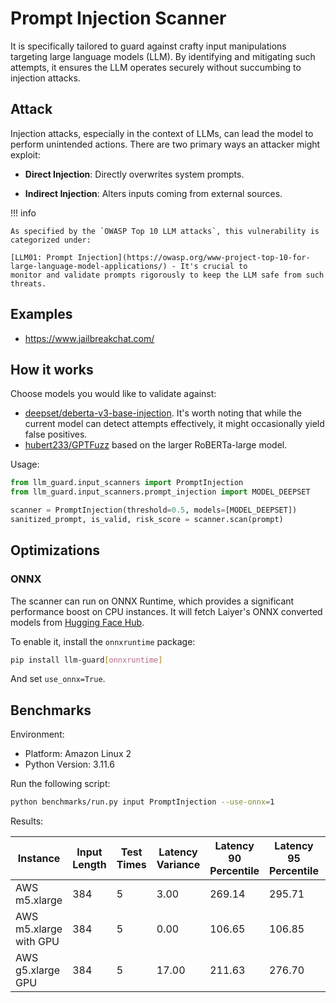 # Prompt Injection Scanner

It is specifically tailored to guard against crafty input manipulations targeting large
language models (LLM). By identifying and mitigating such attempts, it ensures the LLM operates securely without
succumbing to injection attacks.

## Attack

Injection attacks, especially in the context of LLMs, can lead the model to perform unintended actions. There are two
primary ways an attacker might exploit:

- **Direct Injection**: Directly overwrites system prompts.

- **Indirect Injection**: Alters inputs coming from external sources.

!!! info

    As specified by the `OWASP Top 10 LLM attacks`, this vulnerability is categorized under:

    [LLM01: Prompt Injection](https://owasp.org/www-project-top-10-for-large-language-model-applications/) - It's crucial to
    monitor and validate prompts rigorously to keep the LLM safe from such threats.

## Examples

- https://www.jailbreakchat.com/

## How it works

Choose models you would like to validate against:

- [deepset/deberta-v3-base-injection](https://huggingface.co/deepset/deberta-v3-base-injection). It's worth noting
  that while the current model can detect attempts effectively, it might occasionally yield false positives.
- [hubert233/GPTFuzz](https://huggingface.co/hubert233/GPTFuzz) based on the larger RoBERTa-large model.

Usage:

```python
from llm_guard.input_scanners import PromptInjection
from llm_guard.input_scanners.prompt_injection import MODEL_DEEPSET

scanner = PromptInjection(threshold=0.5, models=[MODEL_DEEPSET])
sanitized_prompt, is_valid, risk_score = scanner.scan(prompt)
```

## Optimizations

### ONNX

The scanner can run on ONNX Runtime, which provides a significant performance boost on CPU instances. It will fetch
Laiyer's ONNX converted models from [Hugging Face Hub](https://huggingface.co/laiyer).

To enable it, install the `onnxruntime` package:

```sh
pip install llm-guard[onnxruntime]
```

And set `use_onnx=True`.

## Benchmarks

Environment:

- Platform: Amazon Linux 2
- Python Version: 3.11.6

Run the following script:

```sh
python benchmarks/run.py input PromptInjection --use-onnx=1
```

Results:

| Instance               | Input Length | Test Times | Latency Variance | Latency 90 Percentile | Latency 95 Percentile | Latency 99 Percentile | Average Latency (ms) | QPS     |
|------------------------|--------------|------------|------------------|-----------------------|-----------------------|-----------------------|----------------------|---------|
| AWS m5.xlarge          | 384          | 5          | 3.00             | 269.14                | 295.71                | 316.97                | 212.87               | 1803.91 |
| AWS m5.xlarge with GPU | 384          | 5          | 0.00             | 106.65                | 106.85                | 107.01                | 104.21               | 3684.92 |
| AWS g5.xlarge GPU      | 384          | 5          | 17.00            | 211.63                | 276.70                | 328.76                | 81.01                | 4739.91 |
